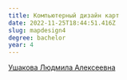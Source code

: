 ```yaml
---
title: Компьютерный дизайн карт
date: 2022-11-25T18:44:51.416Z
slug: mapdesign4
degree: bachelor
year: 4
---
```


[Ушакова Людмила Алексеевна](/people/ushakova)
